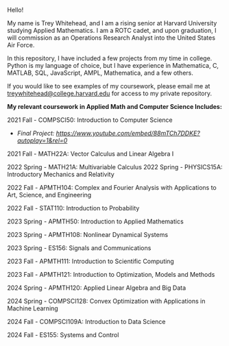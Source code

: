 Hello! 

My name is Trey Whitehead, and I am a rising senior at Harvard University studying Applied Mathematics. 
I am a ROTC cadet, and upon graduation, I will commission as an Operations Research Analyst into the United States Air Force. 

In this repository, I have included a few projects from my time in college. Python is my language of choice, but I have experience in Mathematica, C, MATLAB, SQL, JavaScript, AMPL, Mathematica, and a few others.  

If you would like to see examples of my coursework, please email me at treywhitehead@college.harvard.edu for access to my private repository. 

**My relevant coursework in Applied Math and Computer Science Includes:**

2021 Fall - COMPSCI50: Introduction to Computer Science
- *Final Project: https://www.youtube.com/embed/88mTCh7DDKE?autoplay=1&rel=0*
  
2021 Fall - MATH22A: Vector Calculus and Linear Algebra I

2022 Spring - MATH21A: Multivariable Calculus
2022 Spring - PHYSICS15A: Introductory Mechanics and Relativity

2022 Fall - APMTH104: Complex and Fourier Analysis with Applications to Art, Science, and Engineering

2022 Fall - STAT110: Introduction to Probability

2023 Spring - APMTH50: Introduction to Applied Mathematics

2023 Spring - APMTH108: Nonlinear Dynamical Systems

2023 Spring - ES156: Signals and Communications

2023 Fall - APMTH111: Introduction to Scientific Computing

2023 Fall - APMTH121: Introduction to Optimization, Models and Methods

2024 Spring - APMTH120: Applied Linear Algebra and Big Data

2024 Spring - COMPSCI128: Convex Optimization with Applications in Machine Learning

2024 Fall - COMPSCI109A: Introduction to Data Science

2024 Fall - ES155: Systems and Control


